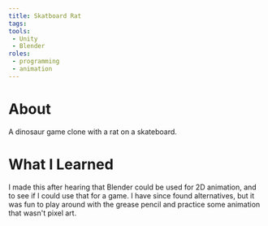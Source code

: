 ```yaml
---
title: Skatboard Rat
tags:
tools:
 - Unity
 - Blender
roles:
 - programming
 - animation
---
```


# About
A dinosaur game clone with a rat on a skateboard.

# What I Learned
I made this after hearing that Blender could be used for 2D animation, and to see if I could use that for a game. I have since found alternatives, but it was fun to play around with the grease pencil and practice some animation that wasn't pixel art.